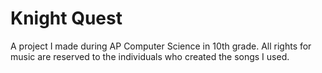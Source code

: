 # Knight Quest
A project I made during AP Computer Science in 10th grade. All rights for music are reserved to the individuals who created the songs I used.
